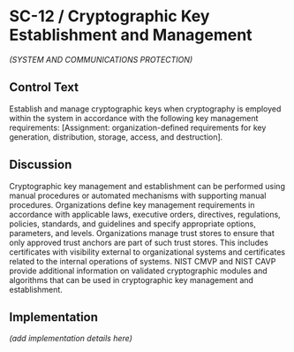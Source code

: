 # SC-12 / Cryptographic Key Establishment and Management

_(SYSTEM AND COMMUNICATIONS PROTECTION)_

## Control Text

Establish and manage cryptographic keys when cryptography is employed within the system in accordance with the following key management requirements: [Assignment: organization-defined requirements for key generation, distribution, storage, access, and destruction].

## Discussion

Cryptographic key management and establishment can be performed using manual procedures or automated mechanisms with supporting manual procedures. Organizations define key management requirements in accordance with applicable laws, executive orders, directives, regulations, policies, standards, and guidelines and specify appropriate options, parameters, and levels. Organizations manage trust stores to ensure that only approved trust anchors are part of such trust stores. This includes certificates with visibility external to organizational systems and certificates related to the internal operations of systems. NIST CMVP and NIST CAVP provide additional information on validated cryptographic modules and algorithms that can be used in cryptographic key management and establishment.

## Implementation

_(add implementation details here)_
